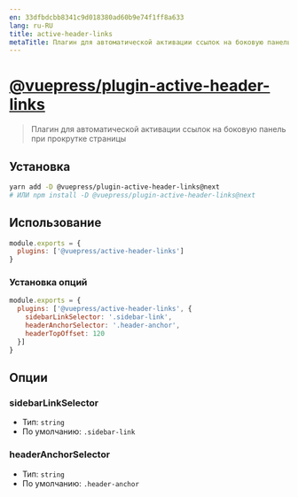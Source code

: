 ```yaml
---
en: 33dfbdcbb8341c9d018380ad60b9e74f1ff8a633
lang: ru-RU
title: active-header-links
metaTitle: Плагин для автоматической активации ссылок на боковую панель при прокрутке страницы | VuePress
---
```


# [@vuepress/plugin-active-header-links](https://github.com/vuejs/vuepress/tree/master/packages/%40vuepress/plugin-active-header-links)

> Плагин для автоматической активации ссылок на боковую панель при прокрутке страницы

## Установка

```bash
yarn add -D @vuepress/plugin-active-header-links@next
# ИЛИ npm install -D @vuepress/plugin-active-header-links@next
```

## Использование

```javascript
module.exports = {
  plugins: ['@vuepress/active-header-links']
}
```

### Установка опций
```javascript
module.exports = {
  plugins: ['@vuepress/active-header-links', {
    sidebarLinkSelector: '.sidebar-link',
    headerAnchorSelector: '.header-anchor',
    headerTopOffset: 120
  }]
}
```

## Опции

### sidebarLinkSelector

- Тип: `string`
- По умолчанию: `.sidebar-link`

### headerAnchorSelector

- Тип: `string`
- По умолчанию: `.header-anchor`

